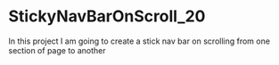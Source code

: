 # StickyNavBarOnScroll_20
In this project I am going to create a stick nav bar on scrolling from one section of page to another
